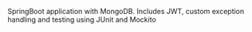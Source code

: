 SpringBoot application with MongoDB. Includes JWT, custom exception handling and testing using JUnit and Mockito
